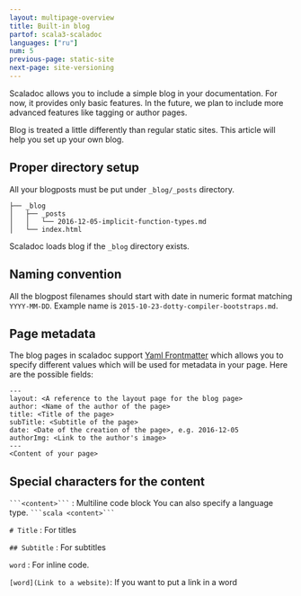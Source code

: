 ```yaml
---
layout: multipage-overview
title: Built-in blog
partof: scala3-scaladoc
languages: ["ru"]
num: 5
previous-page: static-site
next-page: site-versioning
---
```


Scaladoc allows you to include a simple blog in your documentation. For now, it
provides only basic features. In the future, we plan to include more advanced
features like tagging or author pages.

Blog is treated a little differently than regular static sites. This article will help you set up your own blog.

## Proper directory setup

All your blogposts must be put under `_blog/_posts` directory.


```
├── _blog
│   ├── _posts
│   │   └── 2016-12-05-implicit-function-types.md
│   └── index.html
```

Scaladoc loads blog if the `_blog` directory exists.

## Naming convention

All the blogpost filenames should start with date in numeric format matching `YYYY-MM-DD`.
Example name is `2015-10-23-dotty-compiler-bootstraps.md`.

## Page metadata

The blog pages in scaladoc support [Yaml Frontmatter](https://assemble.io/docs/YAML-front-matter.html) which allows you to specify different values which will be used for metadata in your page. Here are the possible fields:

```
---
layout: <A reference to the layout page for the blog page>
author: <Name of the author of the page>
title: <Title of the page>
subTitle: <Subtitle of the page>
date: <Date of the creation of the page>, e.g. 2016-12-05
authorImg: <Link to the author's image>
---
<Content of your page>
```

<!-- Here is an example of a blogpost page with the fields:
![Blog page](https://assets.digitalocean.com/articles/alligator/boo.svg "Scaladoc blog page") -->

## Special characters for the content

` ```<content>``` ` : Multiline code block
You can also specify a language type.
` ```scala <content>``` `

`# Title` : For titles

`## Subtitle` : For subtitles

`word` : For inline code.

`[word](Link to a website)`: If you want to put a link in a word